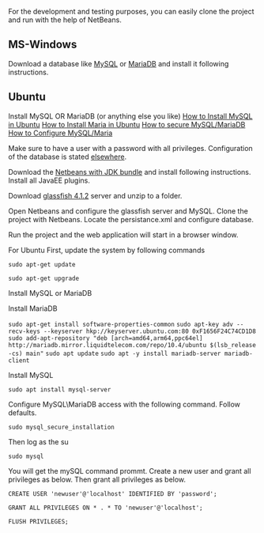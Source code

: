 For the development and testing purposes, you can easily clone the project and run with the help of NetBeans.

## MS-Windows

Download a database like [MySQL](https://dev.mysql.com/downloads/mysql/) or [MariaDB](https://downloads.mariadb.org/) and install it following instructions. 

## Ubuntu
Install MySQL OR MariaDB (or anything else you like)
[How to Install MySQL in Ubuntu](https://github.com/hmislk/hmis/wiki/Install-MySQL-in-Ubuntu)
[How to Install Maria in Ubuntu](https://github.com/hmislk/hmis/wiki/Install-MariaDB-in-Ubuntu)
[How to secure MySQL/MariaDB](https://github.com/hmislk/hmis/wiki/Secure-MySQL)
[How to Configure MySQL/Maria](https://github.com/hmislk/hmis/wiki/Database-Configuration)


Make sure to have a user with a password with all privileges. Configuration of the database is stated [elsewhere](https://github.com/hmislk/hmis/wiki/Database-Configuration).

Download the [Netbeans with JDK bundle](https://www.oracle.com/technetwork/java/javase/downloads/jdk-netbeans-jsp-3413139-esa.html) and install following instructions. Install all JavaEE plugins.

Download [glassfish 4.1.2](http://download.oracle.com/glassfish/4.1.2/release/glassfish-4.1.2.zip) server and unzip to a folder. 

Open Netbeans and configure the glassfish server and MySQL. Clone the project with Netbeans. Locate the persistance.xml and configure database. 

Run the project and the web application will start in a browser window.

For Ubuntu
First, update the system by following commands


`sudo apt-get update`

`sudo apt-get upgrade`

Install MySQL or MariaDB

Install MariaDB

`sudo apt-get install software-properties-common`
`sudo apt-key adv --recv-keys --keyserver hkp://keyserver.ubuntu.com:80 0xF1656F24C74CD1D8`
`sudo add-apt-repository "deb [arch=amd64,arm64,ppc64el] http://mariadb.mirror.liquidtelecom.com/repo/10.4/ubuntu $(lsb_release -cs) main"`
`sudo apt update`
`sudo apt -y install mariadb-server mariadb-client`


Install MySQL 

`sudo apt install mysql-server`

Configure MySQL\MariaDB access with the following command. Follow defaults.

`sudo mysql_secure_installation`

Then log as the su

`sudo mysql`

You will get the mySQL command prommt. Create a new user and grant all privileges as below. Then grant all privileges as below.

`CREATE USER 'newuser'@'localhost' IDENTIFIED BY 'password';`

`GRANT ALL PRIVILEGES ON * . * TO 'newuser'@'localhost';`

`FLUSH PRIVILEGES;`






